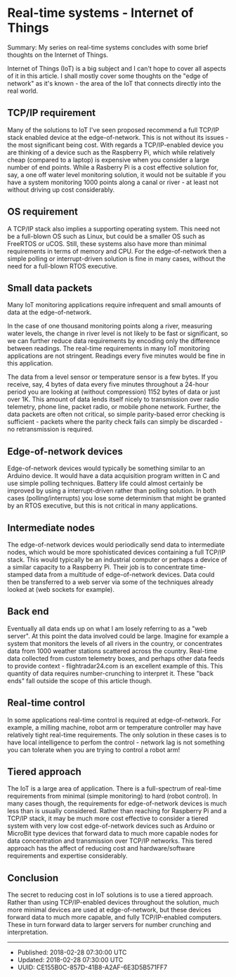 # Real-time systems - Internet of Things

Summary: My series on real-time systems concludes with some brief
thoughts on the Internet of Things.

Internet of Things (IoT) is a big subject and I can't hope to cover
all aspects of it in this article. I shall mostly cover some thoughts
on the "edge of network" as it's known - the area of the IoT that
connects directly into the real world.

## TCP/IP requirement

Many of the solutions to IoT I've seen proposed recommend a full
TCP/IP stack enabled device at the edge-of-network. This is not
without its issues - the most significant being cost. With regards a
TCP/IP-enabled device you are thinking of a device such as the
Raspberry Pi, which while relatively cheap (compared to a laptop) is
expensive when you consider a large number of end points. While a
Rasberry Pi is a cost effective solution for, say, a one off water
level monitoring solution, it would not be suitable if you have a
system monitoring 1000 points along a canal or river - at least not
without driving up cost considerably. 

## OS requirement

A TCP/IP stack also implies a supporting operating system. This need
not be a full-blown OS such as Linux, but could be a smaller OS such
as FreeRTOS or uCOS. Still, these systems also have more than minimal
requirements in terms of memory and CPU. For the edge-of-network then
a simple polling or interrupt-driven solution is fine in many cases,
without the need for a full-blown RTOS executive.

## Small data packets

Many IoT monitoring applications require infrequent and small amounts of
data at the edge-of-network. 

In the case of one thousand monitoring points along a river, measuring
water levels, the change in river level is not likely to be fast or
significant, so we can further reduce data requirements by encoding
only the difference between readings. The real-time requirements in
many IoT monitoring applications are not stringent. Readings every
five minutes would be fine in this application.

The data from a level sensor or temperature sensor is a few bytes. If
you receive, say, 4 bytes of data every five minutes throughout a
24-hour period you are looking at (without compression) 1152 bytes of
data or just over 1K. This amount of data lends itself nicely to
transmission over radio telemetry, phone line, packet radio, or mobile
phone network. Further, the data packets are often not critical, so
simple parity-based error checking is sufficient - packets where the
parity check fails can simply be discarded - no retransmission is
required.

## Edge-of-network devices

Edge-of-network devices would typically be something similar to an
Arduino device. It would have a data acquisition program written in C
and use simple polling techniques. Battery life could almost certainly
be improved by using a interrupt-driven rather than polling
solution. In both cases (polling/interrupts) you lose some determinism
that might be granted by an RTOS executive, but this is not critical
in many applications.

## Intermediate nodes

The edge-of-network devices would periodically send data to
intermediate nodes, which would be more spohisticated devices
containing a full TCP/IP stack. This would typically be an industrial
computer or perhaps a device of a similar capacity to a Raspberry
Pi. Their job is to concentrate time-stamped data from a multitude of
edge-of-network devices. Data could then be transferred to a web
server via some of the techniques already looked at (web sockets for
example).

## Back end

Eventually all data ends up on what I am losely referring to as a "web
server". At this point the data involved could be large. Imagine for
example a system that monitors the levels of all rivers in the
country, or concentrates data from 1000 weather stations scattered
across the country. Real-time data collected from custom telemetry
boxes, and perhaps other data feeds to provide context -
flightradar24.com is an excellent example of this. This quantity of
data requires number-crunching to interpret it. These "back ends" fall
outside the scope of this article though.

## Real-time control

In some applications real-time control is required at
edge-of-network. For example, a milling machine, robot arm or
temperature controller may have relatively tight real-time
requirements. The only solution in these cases is to have local
intelligence to perfom the control - network lag is not something you
can tolerate when you are trying to control a robot arm!


## Tiered approach

The IoT is a large area of application. There is a full-spectrum of
real-time requirements from minimal (simple monitoring) to hard
(robot control). In many cases though, the requirements for
edge-of-network devices is much less than is usually
considered. Rather than reaching for Raspberry Pi and a TCP/IP stack,
it may be much more cost effective to consider a tiered system with
very low cost edge-of-network devices such as Arduino or MicroBit type
devices that forward data to much more capable nodes for data
concentration and transmission over TCP/IP networks. This tiered
approach has the affect of reducing cost and hardware/software
requirements and expertise considerably.

## Conclusion

The secret to reducing cost in IoT solutions is to use a tiered
approach. Rather than using TCP/IP-enabled devices throughout the
solution, much more minimal devices are used at edge-of-network, but
these devices forward data to much more capable, and fully
TCP/IP-enabled computers. These in turn forward data to larger servers
for number crunching and interpretation.


---

* Published: 2018-02-28 07:30:00 UTC 
* Updated: 2018-02-28 07:30:00 UTC 
* UUID: CE155B0C-857D-41B8-A2AF-6E3D5B571FF7



